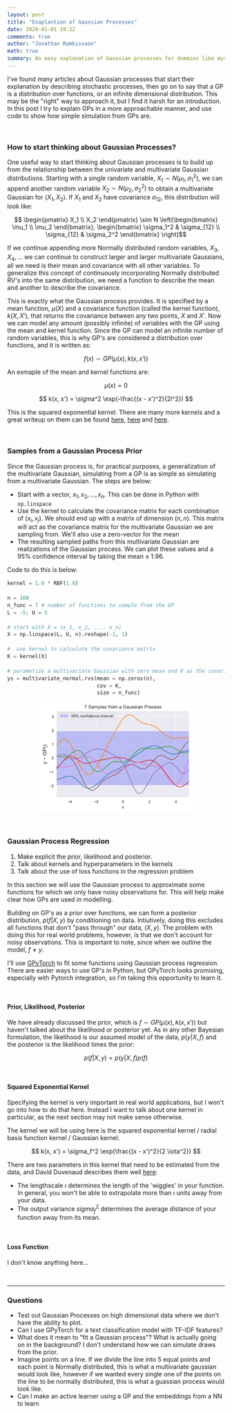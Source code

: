 ```yaml
---
layout: post
title: "Exaplantion of Gaussian Processes"
date: 2020-01-01 19:22
comments: true
author: "Jonathan Ramkissoon"
math: true
summary: An easy explanation of Gaussian processes for dummies like myself. Starting with how to think about a Gaussian process, then moving on to simulating from GP priors and ends with an example of Gaussian process regression with GPyTorch
---
```



<!-- ### Why is this a cool model?

Imagine learning about neural networks for the first time, and thinking _"wow, is there anything this thing can't do??"_. And the heartbreak later on, when you realize a [neural network trained to classify cats and dogs](https://jramkiss.github.io/2020/07/29/overconfident-nn/) predicts you're a dog with 98% confidence. Clearly they aren't _that_ good, since they don't even know what they don't know. This is why I find Gaussian Processes so cool, they are the gold standard for "knowing when you don't know".

&nbsp; -->

I've found many articles about Gaussian processes that start their explanation by describing stochastic processes, then go on to say that a GP is a distribution over functions, or an infinite dimensional distribution. This may be the "right" way to approach it, but I find it harsh for an introduction. In this post I try to explain GPs in a more approachable manner, and use code to show how simple simulation from GPs are.

&nbsp;

### How to start thinking about Gaussian Processes?

One useful way to start thinking about Gaussian processes is to build up from the relationship between the univariate and multivariate Gaussian distributions. Starting with a single random variable, $X_1 \sim N(\mu_1, \sigma_1^2)$, we can append another random variable $X_2 \sim N(\mu_2, \sigma_2^2)$ to obtain a multivariate Gaussian for $(X_1, X_2)$. If $X_1$ and $X_2$ have covariance $\sigma_{12}$, this distribution will look like: 

$$ \begin{pmatrix} X_1 \\ X_2 \end{pmatrix} \sim N \left(\begin{bmatrix} \mu_1 \\ \mu_2 \end{bmatrix}, \begin{bmatrix} \sigma_1^2 & \sigma_{12} \\ \sigma_{12} & \sigma_2^2 \end{bmatrix} \right)$$

If we continue appending more Normally distributed random variables, $X_3, X_4, ...$ we can continue to construct larger and larger multivariate Gaussians, all we need is their mean and covariance with all other variables. To generalize this concept of continuously incorporating Normally distributed RV's into the same distribution, we need a function to describe the mean and another to describe the covariance.

This is exactly what the Gaussian process provides. It is specified by a mean function, $\mu(X)$ and a covariance function (called the kernel function), $k(X, X')$, that returns the covariance between any two points, $X$ and $X'$. Now we can model any amount (possibly infinite) of variables with the GP using the mean and kernel function. Since the GP can model an infinite number of random variables, this is why GP's are considered a distribution over functions, and it is written as: 

$$ f(x) \sim GP(\mu(x), k(x, x'))$$ 

An exmaple of the mean and kernel functions are: 

$$ \mu(x) = 0  $$

$$ k(x, x') = \sigma^2 \exp(-\frac{(x - x')^2}{2l^2}) $$

This is the squared exponential kernel. There are many more kernels and a great writeup on them can be found [here](https://www.cs.toronto.edu/~duvenaud/cookbook/), [here](http://mlg.eng.cam.ac.uk/tutorials/06/es.pdf) and [here](https://statisticaloddsandends.wordpress.com/2019/06/28/common-covariance-classes-for-gaussian-processes/).


&nbsp;

### Samples from a Gaussian Process Prior

Since the Gaussian process is, for practical purposes, a generalization of the multivariate Gaussian, simulating from a GP is as simple as simulating from a multivariate Gaussian. The steps are below:

- Start with a vector, $x_1, x_2, ..., x_n$. This can be done in Python with `np.linspace`
- Use the kernel to calculate the covariance matrix for each combination of $(x_i, x_j)$. We should end up with a matrix of dimension $(n, n)$. This matrix will act as the covariance matrix for the multivariate Gaussian we are sampling from. We'll also use a zero-vector for the mean
- The resulting sampled paths from this multivariate Gaussian are realizations of the Gaussian process. We can plot these values and a 95% confidence interval by taking the mean $\pm$ 1.96. 

Code to do this is below: 

```python
kernel = 1.0 * RBF(1.0)

n = 100 
n_func = 7 # number of functions to sample from the GP 
L = -5; U = 5

# start with X = (x_1, x_2, ..., x_n)
X = np.linspace(L, U, n).reshape(-1, 1)

#  use kernel to calculate the covariance matrix
K = kernel(X)

# parametize a multivariate Gaussian with zero mean and K as the covariance matrix
ys = multivariate_normal.rvs(mean = np.zeros(n), 
                             cov = K, 
                             size = n_func)
```

<p align="center">
  <img src="/assets/gp_prior_samples.png" width="70%" height="70%">
</p>

&nbsp;

### Gaussian Process Regression

1) Make explicit the prior, likelihood and posterior. 
2) Talk about kernels and hyperparameters in the kernels
3) Talk about the use of loss functions in the regression problem 

In this section we will use the Gaussian process to approximate some functions for which we only have noisy observations for. This will help make clear how GPs are used in modelling.

Building on GP's as a prior over functions, we can form a posterior distribution, $p(f | X, y)$ by conditioning on data. Intiutively, doing this excludes all functions that don't "pass through" our data, $(X, y)$. The problem with doing this for real world problems, however, is that we don't account for noisy observations. This is important to note, since when we outline the model, $f \ne y$. 

I'll use [GPyTorch](https://gpytorch.ai/) to fit some functions using Gaussian process regression. There are easier ways to use GP's in Python, but GPyTorch looks promising, especially with Pytorch integration, so I'm taking this opportunity to learn it. 

&nbsp;

#### Prior, Likelihood, Posterior

We have already discussed the prior, which is $f \sim GP(\mu(x), k(x, x'))$ but haven't talked about the likelihood or posterior yet. As in any other Bayesian formulation, the likelihood is our assumed model of the data, $p(y | X, f)$ and the posterior is the likelihood times the prior:

$$ p(f | X, y) = p(y | X, f) p(f) $$

&nbsp;

#### Squared Exponential Kernel

Specifying the kernel is very important in real world applications, but I won't go into how to do that here. Instead I want to talk about one kernel in particular, as the next section may not make sense otherwise. 

The kernel we will be using here is the squared exponential kernel / radial basis function kernel / Gaussian kernel. 

$$ k(x, x') = \sigma_f^2 \exp(\frac{(x - x')^2}{2 \iota^2}) $$

There are two parameters in this kernel that need to be estimated from the data, and David Duvenaud describes them well [here](https://www.cs.toronto.edu/~duvenaud/cookbook/): 

- The lengthscale $\iota$ determines the length of the 'wiggles' in your function. In general, you won't be able to extrapolate more than $\iota$ units away from your data.
- The output variance $sigma_f^2$ determines the average distance of your function away from its mean.

&nbsp;

#### Loss Function

I don't know anything here...


&nbsp;

--- 


#### 



### Questions

- Test out Gaussian Processes on high dimensional data where we don't have the ability to plot. 
- Can I use GPyTorch for a text classification model with TF-IDF features?
- What does it mean to "fit a Gaussian process"? What is actually going on in the background? I don't understand how we can simulate draws from the prior.
- Imagine points on a line. If we divide the line into 5 equal points and each point is Normally distributed, this is what a multivariate gaussian would look like, however if we wanted every single one of the points on the line to be normally distributed, this is what a guassian process would look like.
- Can I make an active learner using a GP and the embeddings from a NN to learn 


<!-- ## A Note on Regression

Let's start by explaining different types of linear regression. In simple linear regression, we first make a linearity assumption about the data (we assume the target variable is a linear combination of the features), then we estimate model parameters based on the data. In Bayesian linear regression, we make the same linearity assumption, however we take it a step further and make an incorporate beliefs about the parameters into the model (priors), then learn the parameters from the data.
Gaussian Process Regression takes a different approach. We don't drop the linearity assumption, and the priors on the parameters. Instead we put a prior on **_all possible models_**. As we observe data, the posterior.

**What is Gaussian Process Regression?** - In Gaussian Process regression, a GP is used as a prior on $f$. This means that the posterior distribution over functions is also a GP. The posterior has to be updated every time we observe new data, because the specification of the posterior depends on observed data. Intuitively, the reason we update the GP is to eleminate all functions that do not pass through the observed data points.

### Notes

- The GP is a prior over functions. It is a prior because we specify that we want smooth functions, and we want our points to be related in a certain way, which we do with the kernel. -->